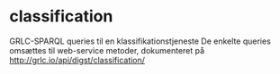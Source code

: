 # classification
GRLC-SPARQL queries til en klassifikationstjeneste
De enkelte queries omsættes til web-service metoder, dokumenteret på http://grlc.io/api/digst/classification/

